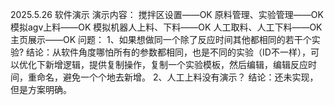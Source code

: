 2025.5.26 软件演示
演示内容：
搅拌区设置——OK
原料管理、实验管理——OK
模拟agv上料——OK
模拟机器人上料、下料——OK
人工取料、人工下料——OK
主页展示——OK
问题：
1、如果想做同一个除了反应时间其他都相同的若干个实验?
   结论：从软件角度哪怕所有的参数都相同，也是不同的实验（ID不一样），可以优化下新增逻辑，提供复制操作，复制一个实验模板，然后编辑，编辑反应时间，重命名，避免一个个地去新增。
2、人工上料没有演示？
   结论：还未实现，但是方案明确。

